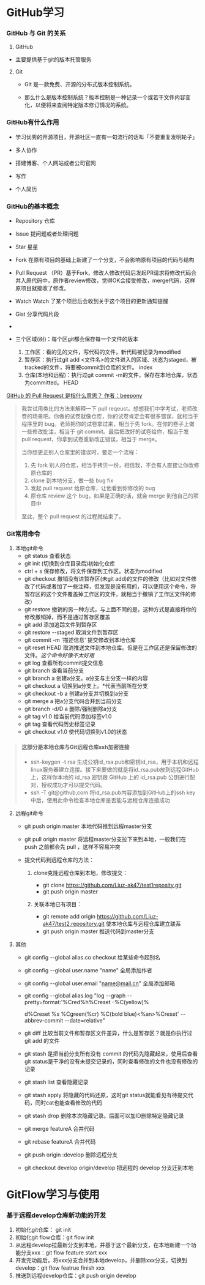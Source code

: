 # GitHub学习

### **GitHub** 与 **Git** 的关系

1. GitHub

- 主要提供基于git的版本托管服务

2. Git

   - Git 是一款免费、开源的分布式版本控制系统。

   - 那么什么是版本控制系统？版本控制是一种记录一个或若干文件内容变化，以便将来查阅特定版本修订情况的系统。

     

### GitHub有什么作用

- 学习优秀的开源项目，开源社区一直有一句流行的话叫「不要重复发明轮子」

- 多人协作

- 搭建博客、个人网站或者公司官网

- 写作

- 个人简历

  

### GitHub的基本概念

- Repository 仓库

- Issue 提问题或者处理问题

- Star 星星

- Fork 在原有项目的基础上新建了一个分支，不会影响原有项目的代码与结构

- Pull Request （PR）基于Fork，修改人修改代码后发起PR请求将修改代码合并入原代码中，原作者review修改，觉得OK会接受修改，merge代码，这样原项目就接收了修改。

- Watch  Watch 了某个项目后会收到关于这个项目的更新通知提醒

- Gist  分享代码片段

- 

- 三个区域(树)：每个区git都会保存每一个文件的版本

  1. 工作区：看的见的文件，写代码的文件，新代码被记录为modified
  2. 暂存区：执行过git add <文件名>的文件进入的区域、状态为staged，被tracked的文件，将要被commit到仓库的文件。  index
  3. 仓库(本地和远程)：执行过git commit -m的文件，保存在本地仓库，状态为committed。   HEAD
  
  
  
  

[GitHub 的 Pull Request 是指什么意思？ 作者：beepony](https://www.zhihu.com/question/21682976)

> 我尝试用类比的方法来解释一下 pull reqeust。想想我们中学考试，老师改卷的场景吧。你做的试卷就像仓库，你的试卷肯定会有很多错误，就相当于程序里的 bug。老师把你的试卷拿过来，相当于先 fork。在你的卷子上做一些修改批注，相当于 git commit。最后把改好的试卷给你，相当于发 pull request，你拿到试卷重新改正错误，相当于 merge。
>
> 当你想更正别人仓库里的错误时，要走一个流程：
>
> 1. 先 fork 别人的仓库，相当于拷贝一份，相信我，不会有人直接让你改修原仓库的
> 2. clone 到本地分支，做一些 bug fix
> 3. 发起 pull request 给原仓库，让他看到你修改的 bug
> 4. 原仓库 review 这个 bug，如果是正确的话，就会 merge 到他自己的项目中
>
> 至此，整个 pull request 的过程就结束了。

 

### Git常用命令

1. 本地git命令
   - git status 查看状态
   - git init (切换到仓库目录后)初始化仓库
   - ctrl + s 保存修改，将文件保存到工作区。状态为modified
   - git checkout <file>   撤销没有进暂存区(未git add)的文件的修改（比如对文件修改了代码或者加了一些注释，但发现是没有用的，可以使用这个命令，将暂存区的这个文件覆盖掉工作区的文件，就相当于撤销了工作区文件的修改）
   - git restore <file> 撤销的另一种方式，与上面不同的是，这种方式是直接将你的修改撤销掉，而不是通过暂存区覆盖
   - git add <file> 添加追踪文件到暂存区
   - git restore --staged <file> 取消文件到暂存区
   - git commit -m '描述信息'   提交修改到本地仓库
   -   git reset HEAD <file> 取消推送文件到本地仓库。但是在工作区还是保留修改的文件。*这个命令好像不太好用*
   - git log 查看所有commit提交信息
   - git branch 查看当前分支
   - git branch a  创建a分支。a分支与主分支一样的内容
   - git checkout a  切换到a分支上。*代表当前所在分支
   - git checkout -b a 创建a分支并切换到a分支
   - git merge a 把a分支代码合并到当前分支
   - git branch -d/D a  删除/强制删除a分支
   - git tag v1.0  给当前代码添加标签v1.0
   - git tag  查看代码历史标签记录
   - git checkout v1.0 使代码切换到v1.0的状态

>#### 这部分是本地仓库与Git远程仓库ssh加密连接
>
>- ssh-keygen -t rsa 生成公钥id_rsa.pub和密钥id_rsa，用于本机和远程linux服务器建立连接。接下来要做的就是将id_rsa.pub放到远程GitHub上，这样你本地的 id_rsa 密钥跟 GitHub 上的 id_rsa.pub 公钥进行配对，授权成功才可以提交代码。
>- ssh -T git@github,com 将id_rsa.pub内容添加到GitHub上的ssh key中后，使用此命令检查本地仓库是否能与远程仓库连接成功

2. 远程git命令

   - git push origin master 本地代码推到远程master分支

   - git pull origin master   将远程master分支拉下来到本地，一般我们在 push 之前都会先 pull ，这样不容易冲突

   - 提交代码到远程仓库的方法：

     1. clone克隆远程仓库到本地，修改提交：
        - git clone https://github.com/Liuz-ak47/test1reposity.git
        - git push origin master

     2. 关联本地已有项目：
        - git remote add origin https://github.com/Liuz-ak47/test2.repository.git   使本地仓库与远程仓库建立联系
        - git push origin master  推送代码到master分支

3. 其他

   - git config --global alias.co checkout    给某些命令起别名

   - git config --global user.name "name"  全局添加作者

   - git config --global user.email "name@mail.cn"  全局添加邮箱

   - git config --global alias.log "log --graph --pretty=format:'%Cred%h%Creset -%C(yellow)% 

     d%Creset %s %Cgreen(%cr) %C(bold blue)<%an>%Creset' --abbrev-commit --date=relative"

   - git diff  比较当前文件和暂存区文件差异，什么是暂存区？就是你执行过 git add 的文件

   - git stash 是把当前分支所有没有 commit 的代码先隐藏起来，使用后查看git status是干净的没有未提交记录的，同时查看修改的文件也没有修改的记录

   - git stash list 查看隐藏记录

   - git stash apply  将隐藏的代码还原，这时git status就能看见有待提交代码，同时cat也能查看修改的代码

   - git stash drop  删除本次隐藏记录。后面可以加ID删除特定隐藏记录

   - git merge featureA 合并代码

   - git rebase featureA 合并代码

   - git push origin :develop  删除远程分支
   
   - git checkout develop origin/develop  把远程的 develop 分支迁到本地
   



# GitFlow学习与使用

### 基于远程develop仓库新功能的开发

1. 初始化git仓库： git init
2. 初始化git flow仓库：git flow init
3. 从远程develop拉最新分支到本地，并基于这个最新分支，在本地新建一个功能分支xxx：git flow feature start xxx
4. 开发完功能后，将xxx分支合并到本地develop，并删除xxx分支，切换到develop：git flow featrue finish xxx
5. 推送到远程develop仓库：git push origin develop



 